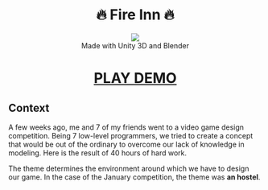  <h1 align="center">🔥 Fire Inn 🔥</h1> 
  <p align="center">
  <img src="https://img.shields.io/badge/status-up-brightgreen.svg"><br>
  Made with Unity 3D and Blender<br/>
 <a href="http://fire-inn-game.s3-website-us-east-1.amazonaws.com"><h1 align="center">PLAY DEMO</h1></a>
 </p>
  
   ## Context
 A few weeks ago, me and 7 of my friends went to a video game design competition. Being 7 low-level programmers, we tried to create a concept that would be out of the ordinary to overcome our lack of knowledge in modeling. Here is the result of 40 hours of hard work.

 The theme determines the environment around which we have to design our game. In the case of the January competition, the theme was **an hostel**.
